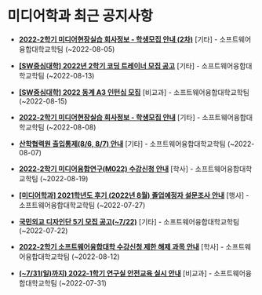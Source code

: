 # 미디어학과 최근 공지사항

* **[2022-2학기 미디어현장실습 회사정보 - 학생모집 안내 (2차)](https://media.ajou.ac.kr/media/board/board01.jsp?mode=view&amp;article_no=230764&amp;board_wrapper=%2Fmedia%2Fboard%2Fboard01.jsp&amp;pager.offset=0&amp;board_no=304)**
 [기타] - 소프트웨어융합대학교학팀 (~2022-08-05)

* **[[SW중심대학] 2022년 2학기 코딩 트레이너 모집 공고](https://media.ajou.ac.kr/media/board/board01.jsp?mode=view&amp;article_no=230727&amp;board_wrapper=%2Fmedia%2Fboard%2Fboard01.jsp&amp;pager.offset=0&amp;board_no=304)**
 [기타] - 소프트웨어융합대학교학팀 (~2022-08-13)

* **[[SW중심대학] 2022 동계 A3 인턴십 모집](https://media.ajou.ac.kr/media/board/board01.jsp?mode=view&amp;article_no=230705&amp;board_wrapper=%2Fmedia%2Fboard%2Fboard01.jsp&amp;pager.offset=0&amp;board_no=304)**
 [비교과] - 소프트웨어융합대학교학팀 (~2022-08-15)

* **[2022-2학기 미디어현장실습 회사정보 - 학생모집 안내](https://media.ajou.ac.kr/media/board/board01.jsp?mode=view&amp;article_no=230688&amp;board_wrapper=%2Fmedia%2Fboard%2Fboard01.jsp&amp;pager.offset=0&amp;board_no=304)**
 [기타] - 소프트웨어융합대학교학팀 (~2022-08-08)

* **[산학협력원 출입통제(8/6, 8/7) 안내](https://media.ajou.ac.kr/media/board/board01.jsp?mode=view&amp;article_no=230675&amp;board_wrapper=%2Fmedia%2Fboard%2Fboard01.jsp&amp;pager.offset=0&amp;board_no=304)**
 [기타] - 소프트웨어융합대학교학팀 (~2022-08-07)

* **[2022-2학기 미디어융합연구(M022) 수강신청 안내](https://media.ajou.ac.kr/media/board/board01.jsp?mode=view&amp;article_no=230576&amp;board_wrapper=%2Fmedia%2Fboard%2Fboard01.jsp&amp;pager.offset=0&amp;board_no=304)**
 [학사] - 소프트웨어융합대학교학팀 (~2022-08-19)

* **[[미디어학과] 2021학년도 후기 (2022년 8월) 졸업예정자 설문조사 안내](https://media.ajou.ac.kr/media/board/board01.jsp?mode=view&amp;article_no=230572&amp;board_wrapper=%2Fmedia%2Fboard%2Fboard01.jsp&amp;pager.offset=0&amp;board_no=304)**
 [행사] - 소프트웨어융합대학교학팀 (~2022-07-27)

* **[국민외교 디자인단 5기 모집 공고(~7/22)](https://media.ajou.ac.kr/media/board/board01.jsp?mode=view&amp;article_no=230526&amp;board_wrapper=%2Fmedia%2Fboard%2Fboard01.jsp&amp;pager.offset=0&amp;board_no=304)**
 [기타] - 소프트웨어융합대학교학팀 (~2022-07-22)

* **[2022-2학기 소프트웨어융합대학 수강신청 제한 해제 과목 안내](https://media.ajou.ac.kr/media/board/board01.jsp?mode=view&amp;article_no=230423&amp;board_wrapper=%2Fmedia%2Fboard%2Fboard01.jsp&amp;pager.offset=0&amp;board_no=304)**
 [학사] - 소프트웨어융합대학교학팀 (~2022-08-12)

* **[(~7/31(일)까지) 2022-1학기 연구실 안전교육 실시 안내](https://media.ajou.ac.kr/media/board/board01.jsp?mode=view&amp;article_no=230398&amp;board_wrapper=%2Fmedia%2Fboard%2Fboard01.jsp&amp;pager.offset=0&amp;board_no=304)**
 [비교과] - 소프트웨어융합대학교학팀 (~2022-07-31)
